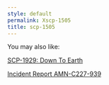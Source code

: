 ```yaml
---
style: default
permalink: Xscp-1505
title: scp-1505
---
```

You may also like:

[SCP-1929: Down To Earth](http://scp-wiki.net/scp-1929)

[Incident Report AMN-C227-939](http://scp-wiki.net/incident-report-amn-c227-939)

